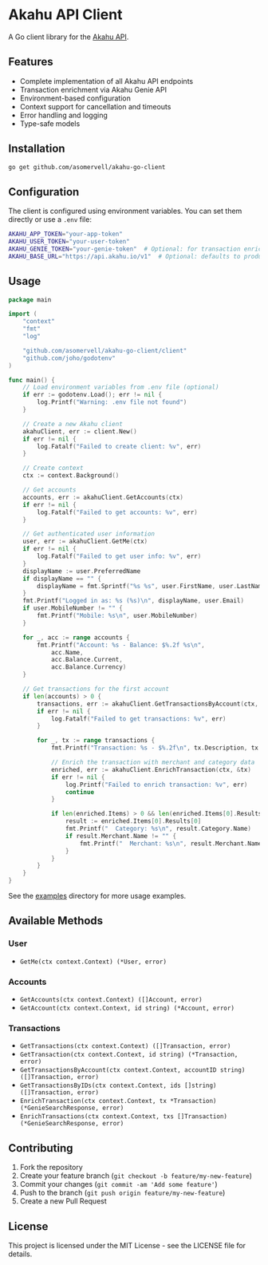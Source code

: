 # Akahu API Client

A Go client library for the [Akahu API](https://developers.akahu.nz/).

## Features

- Complete implementation of all Akahu API endpoints
- Transaction enrichment via Akahu Genie API
- Environment-based configuration
- Context support for cancellation and timeouts
- Error handling and logging
- Type-safe models

## Installation

```bash
go get github.com/asomervell/akahu-go-client
```

## Configuration

The client is configured using environment variables. You can set them directly or use a `.env` file:

```bash
AKAHU_APP_TOKEN="your-app-token"
AKAHU_USER_TOKEN="your-user-token"
AKAHU_GENIE_TOKEN="your-genie-token"  # Optional: for transaction enrichment
AKAHU_BASE_URL="https://api.akahu.io/v1"  # Optional: defaults to production API
```

## Usage

```go
package main

import (
	"context"
	"fmt"
	"log"

	"github.com/asomervell/akahu-go-client/client"
	"github.com/joho/godotenv"
)

func main() {
	// Load environment variables from .env file (optional)
	if err := godotenv.Load(); err != nil {
		log.Printf("Warning: .env file not found")
	}

	// Create a new Akahu client
	akahuClient, err := client.New()
	if err != nil {
		log.Fatalf("Failed to create client: %v", err)
	}

	// Create context
	ctx := context.Background()

	// Get accounts
	accounts, err := akahuClient.GetAccounts(ctx)
	if err != nil {
		log.Fatalf("Failed to get accounts: %v", err)
	}

	// Get authenticated user information
	user, err := akahuClient.GetMe(ctx)
	if err != nil {
		log.Fatalf("Failed to get user info: %v", err)
	}
	displayName := user.PreferredName
	if displayName == "" {
		displayName = fmt.Sprintf("%s %s", user.FirstName, user.LastName)
	}
	fmt.Printf("Logged in as: %s (%s)\n", displayName, user.Email)
	if user.MobileNumber != "" {
		fmt.Printf("Mobile: %s\n", user.MobileNumber)
	}

	for _, acc := range accounts {
		fmt.Printf("Account: %s - Balance: $%.2f %s\n",
			acc.Name,
			acc.Balance.Current,
			acc.Balance.Currency)
	}

	// Get transactions for the first account
	if len(accounts) > 0 {
		transactions, err := akahuClient.GetTransactionsByAccount(ctx, accounts[0].ID)
		if err != nil {
			log.Fatalf("Failed to get transactions: %v", err)
		}

		for _, tx := range transactions {
			fmt.Printf("Transaction: %s - $%.2f\n", tx.Description, tx.Amount)

			// Enrich the transaction with merchant and category data
			enriched, err := akahuClient.EnrichTransaction(ctx, &tx)
			if err != nil {
				log.Printf("Failed to enrich transaction: %v", err)
				continue
			}

			if len(enriched.Items) > 0 && len(enriched.Items[0].Results) > 0 {
				result := enriched.Items[0].Results[0]
				fmt.Printf("  Category: %s\n", result.Category.Name)
				if result.Merchant.Name != "" {
					fmt.Printf("  Merchant: %s\n", result.Merchant.Name)
				}
			}
		}
	}
}
```

See the [examples](./examples) directory for more usage examples.

## Available Methods

### User
- `GetMe(ctx context.Context) (*User, error)`

### Accounts
- `GetAccounts(ctx context.Context) ([]Account, error)`
- `GetAccount(ctx context.Context, id string) (*Account, error)`

### Transactions
- `GetTransactions(ctx context.Context) ([]Transaction, error)`
- `GetTransaction(ctx context.Context, id string) (*Transaction, error)`
- `GetTransactionsByAccount(ctx context.Context, accountID string) ([]Transaction, error)`
- `GetTransactionsByIDs(ctx context.Context, ids []string) ([]Transaction, error)`
- `EnrichTransaction(ctx context.Context, tx *Transaction) (*GenieSearchResponse, error)`
- `EnrichTransactions(ctx context.Context, txs []Transaction) (*GenieSearchResponse, error)`

## Contributing

1. Fork the repository
2. Create your feature branch (`git checkout -b feature/my-new-feature`)
3. Commit your changes (`git commit -am 'Add some feature'`)
4. Push to the branch (`git push origin feature/my-new-feature`)
5. Create a new Pull Request

## License

This project is licensed under the MIT License - see the LICENSE file for details. 
